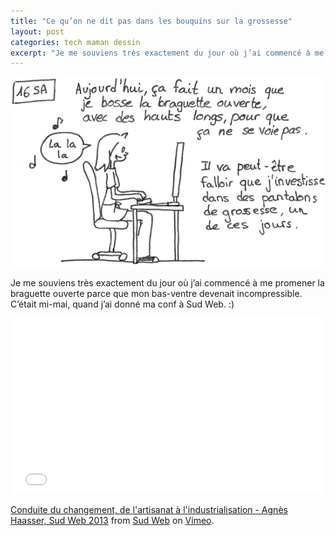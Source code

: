 ```yaml
---
title: "Ce qu’on ne dit pas dans les bouquins sur la grossesse"
layout: post
categories: tech maman dessin
excerpt: "Je me souviens très exactement du jour où j’ai commencé à me promener la braguette ouverte parce que mon bas-ventre devenait incompressible. C’était mi-mai, quand j’ai donné ma conf à Sud Web."
---
```


![Aujourd'hui, ça fait un mois que je bosse la braguette ouverte, avec des hauts longs, pour que ça ne se voie pas.](/img/2013/130717.png)

Je me souviens très exactement du jour où j’ai commencé à me promener la braguette ouverte parce que mon bas-ventre devenait incompressible. C’était mi-mai, quand j’ai donné ma conf à Sud Web. :)

<iframe src="//player.vimeo.com/video/69882988" width="500" height="281" frameborder="0" webkitallowfullscreen mozallowfullscreen allowfullscreen></iframe> <p><a href="http://vimeo.com/69882988">Conduite du changement, de l'artisanat à l'industrialisation - Agnès Haasser, Sud Web 2013</a> from <a href="http://vimeo.com/sudweb">Sud Web</a> on <a href="https://vimeo.com">Vimeo</a>.</p>

